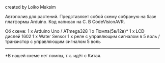 created by Loiko Maksim

Автополив для растений. Представляет собой схему собраную на базе платформы Arduino.
Код написан на C. В CodeVisionAVR.

Об схеме:
1 х Arduino Uno / ATmega328
1 х Помпа(5в/12в)*
1 х LCD дислей 1602
1 х Water Sensor
1 х реле с управлющим сигналом в 5 воль /транзистор с управляющим сигналом 5 воль

-------------------------------------------------------------
*В нашей схеме нет помпы, т.к. идёт с Китая.
